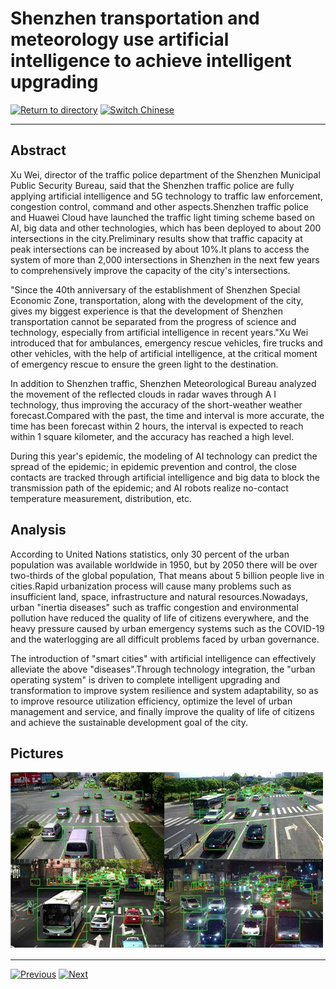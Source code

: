 # Shenzhen transportation and meteorology use artificial intelligence to achieve intelligent upgrading

[![Return to directory](http://img.shields.io/badge/Click-Back-875A7B.svg?style=flat&colorA=8F8F8F)](/)
[![Switch Chinese](http://img.shields.io/badge/Switch-Chinese-875A7B.svg?style=flat&colorA=8F8F8F)](https://doc.shanghaiopen.org.cn/case/11/1.html)

----------

## Abstract

Xu Wei, director of the traffic police department of the Shenzhen Municipal Public Security Bureau, said that the Shenzhen traffic police are fully applying artificial intelligence and 5G technology to traffic law enforcement, congestion control, command and other aspects.Shenzhen traffic police and Huawei Cloud have launched the traffic light timing scheme based on AI, big data and other technologies, which has been deployed to about 200 intersections in the city.Preliminary results show that traffic capacity at peak intersections can be increased by about 10%.It plans to access the system of more than 2,000 intersections in Shenzhen in the next few years to comprehensively improve the capacity of the city's intersections.

"Since the 40th anniversary of the establishment of Shenzhen Special Economic Zone, transportation, along with the development of the city, gives my biggest experience is that the development of Shenzhen transportation cannot be separated from the progress of science and technology, especially from artificial intelligence in recent years."Xu Wei introduced that for ambulances, emergency rescue vehicles, fire trucks and other vehicles, with the help of artificial intelligence, at the critical moment of emergency rescue to ensure the green light to the destination.

In addition to Shenzhen traffic, Shenzhen Meteorological Bureau analyzed the movement of the reflected clouds in radar waves through A I technology, thus improving the accuracy of the short-weather weather forecast.Compared with the past, the time and interval is more accurate, the time has been forecast within 2 hours, the interval is expected to reach within 1 square kilometer, and the accuracy has reached a high level.

During this year's epidemic, the modeling of AI technology can predict the spread of the epidemic; in epidemic prevention and control, the close contacts are tracked through artificial intelligence and big data to block the transmission path of the epidemic; and AI robots realize no-contact temperature measurement, distribution, etc.


## Analysis

According to United Nations statistics, only 30 percent of the urban population was available worldwide in 1950, but by 2050 there will be over two-thirds of the global population, That means about 5 billion people live in cities.Rapid urbanization process will cause many problems such as insufficient land, space, infrastructure and natural resources.Nowadays, urban "inertia diseases" such as traffic congestion and environmental pollution have reduced the quality of life of citizens everywhere, and the heavy pressure caused by urban emergency systems such as the COVID-19 and the waterlogging are all difficult problems faced by urban governance.

The introduction of "smart cities" with artificial intelligence can effectively alleviate the above "diseases".Through technology integration, the "urban operating system" is driven to complete intelligent upgrading and transformation to improve system resilience and system adaptability, so as to improve resource utilization efficiency, optimize the level of urban management and service, and finally improve the quality of life of citizens and achieve the sustainable development goal of the city.


## Pictures

![图片](11.1.1.jpg)



----------
 [![Previous](http://img.shields.io/badge/View-Previous-875A7B.svg?style=flat&colorA=8F8F8F)](https://doc.shanghaiopen.org.cn/case/10/en_3.html)
 [![Next](http://img.shields.io/badge/View-Next-875A7B.svg?style=flat&colorA=8F8F8F)](https://doc.shanghaiopen.org.cn/case/11/en_2.html)
